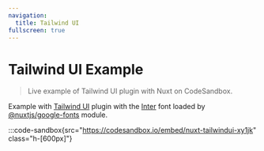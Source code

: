 ```yaml
---
navigation:
  title: Tailwind UI
fullscreen: true
---
```


# Tailwind UI Example

> Live example of Tailwind UI plugin with Nuxt on CodeSandbox.

Example with [Tailwind UI](https://tailwindui.com) plugin with the [Inter](https://rsms.me/inter/) font loaded by [@nuxtjs/google-fonts](https://github.com/nuxt-community/google-fonts-module) module.

:::code-sandbox{src="https://codesandbox.io/embed/nuxt-tailwindui-xy1jk" class="h-[600px]"}
